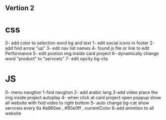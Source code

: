 ## Vertion 2

# css

0- add color to selection word bg and text
1- edit social icons in footer
2- add fxid arrow "up"
3- edit nav list names
4- found js file or link to edit Performance
5- edit postion img inside card project
6- dynamically change word "product" to "servceis"
7- edit opcity bg-cta

# JS

0- menu navgtion
1-fxid navgtion
2- add arabic lang
3-add video place the img inside project autoplay
4- when click at card project open poppup show all website with fxid video to right bottom
5- auto change bg-cat show servceis every 6s #a960ee , #90e0ff , currentColor
6-add animtion to all website
